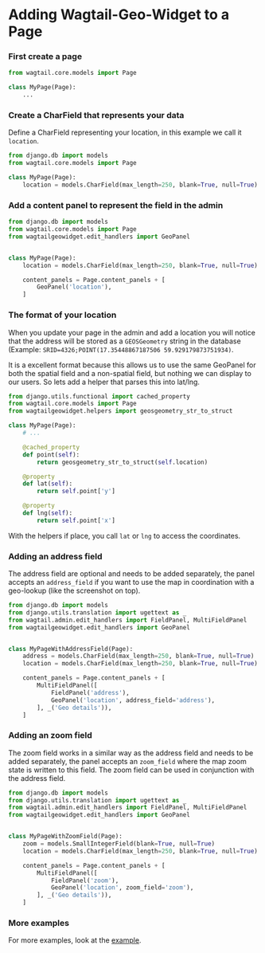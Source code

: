 # Adding Wagtail-Geo-Widget to a Page


### First create a page

```python
from wagtail.core.models import Page

class MyPage(Page):
    ...
```


### Create a CharField that represents your data

Define a CharField representing your location, in this example we call it `location`.

```python
from django.db import models
from wagtail.core.models import Page

class MyPage(Page):
    location = models.CharField(max_length=250, blank=True, null=True)
```


### Add a content panel to represent the field in the admin

```python
from django.db import models
from wagtail.core.models import Page
from wagtailgeowidget.edit_handlers import GeoPanel


class MyPage(Page):
    location = models.CharField(max_length=250, blank=True, null=True)

    content_panels = Page.content_panels + [
        GeoPanel('location'),
    ]
```


### The format of your location

When you update your page in the admin and add a location you will notice that the address will be stored as a `GEOSGeometry` string in the database (Example: `SRID=4326;POINT(17.35448867187506 59.929179873751934)`.

It is a excellent format because this allows us to use the same GeoPanel for both the spatial field and a non-spatial field, but nothing we can display to our users. So lets add a helper that parses this into lat/lng.


```python
from django.utils.functional import cached_property
from wagtail.core.models import Page
from wagtailgeowidget.helpers import geosgeometry_str_to_struct

class MyPage(Page):
    # ...

    @cached_property
    def point(self):
        return geosgeometry_str_to_struct(self.location)

    @property
    def lat(self):
        return self.point['y']

    @property
    def lng(self):
        return self.point['x']
```

With the helpers if place, you call `lat` or `lng` to access the coordinates.


### Adding an address field

The address field are optional and needs to be added separately, the panel accepts an `address_field` if you want to use the map in coordination with a geo-lookup (like the screenshot on top).


```python
from django.db import models
from django.utils.translation import ugettext as _
from wagtail.admin.edit_handlers import FieldPanel, MultiFieldPanel
from wagtailgeowidget.edit_handlers import GeoPanel


class MyPageWithAddressField(Page):
    address = models.CharField(max_length=250, blank=True, null=True)
    location = models.CharField(max_length=250, blank=True, null=True)

    content_panels = Page.content_panels + [
        MultiFieldPanel([
            FieldPanel('address'),
            GeoPanel('location', address_field='address'),
        ], _('Geo details')),
    ]
```


### Adding an zoom field

The zoom field works in a similar way as the address field and needs to be added separately, the panel accepts an `zoom_field` where the map zoom state is written to this field. The zoom field can be used in conjunction with the address field.


```python
from django.db import models
from django.utils.translation import ugettext as _
from wagtail.admin.edit_handlers import FieldPanel, MultiFieldPanel
from wagtailgeowidget.edit_handlers import GeoPanel


class MyPageWithZoomField(Page):
    zoom = models.SmallIntegerField(blank=True, null=True)
    location = models.CharField(max_length=250, blank=True, null=True)

    content_panels = Page.content_panels + [
        MultiFieldPanel([
            FieldPanel('zoom'),
            GeoPanel('location', zoom_field='zoom'),
        ], _('Geo details')),
    ]
```


### More examples

For more examples, look at the [example](https://github.com/Frojd/wagtail-geo-widget/blob/develop/example/geopage/models.py).
